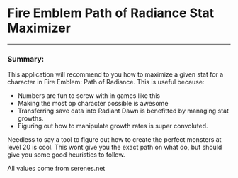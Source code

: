 # Fire Emblem Path of Radiance Stat Maximizer #
-----------------------------------------------
### Summary: ###
This application will recommend to you how to maximize a given stat for a
character in Fire Emblem: Path of Radiance. This is useful because:

- Numbers are fun to screw with in games like this
- Making the most op character possible is awesome
- Transferring save data into Radiant Dawn is benefitted by managing stat growths.
- Figuring out how to manipulate growth rates is super convoluted.

Needless to say a tool to figure out how to create the perfect monsters at level 20
is cool. This wont give you the exact path on what do, but should give you some
good heuristics to follow.

All values come from serenes.net
